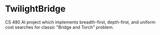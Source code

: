 # TwilightBridge
CS 480 AI project which implements breadth-first, depth-first, and uniform cost searches for classic "Bridge and Torch" problem.
